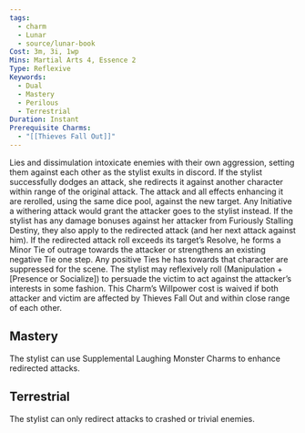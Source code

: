 ```yaml
---
tags:
  - charm
  - Lunar
  - source/lunar-book
Cost: 3m, 3i, 1wp
Mins: Martial Arts 4, Essence 2
Type: Reflexive
Keywords:
  - Dual
  - Mastery
  - Perilous
  - Terrestrial
Duration: Instant
Prerequisite Charms:
  - "[[Thieves Fall Out]]"
---
```

Lies and dissimulation intoxicate enemies with their own aggression, setting them against each other as the stylist exults in discord. If the stylist successfully dodges an attack, she redirects it against another character within range of the original attack. The attack and all effects enhancing it are rerolled, using the same dice pool, against the new target. Any Initiative a withering attack would grant the attacker goes to the stylist instead. If the stylist has any damage bonuses against her attacker from Furiously Stalling Destiny, they also apply to the redirected attack (and her next attack against him). If the redirected attack roll exceeds its target’s Resolve, he forms a Minor Tie of outrage towards the attacker or strengthens an existing negative Tie one step. Any positive Ties he has towards that character are suppressed for the scene. The stylist may reflexively roll (Manipulation + [Presence or Socialize]) to persuade the victim to act against the attacker’s interests in some fashion. This Charm’s Willpower cost is waived if both attacker and victim are affected by Thieves Fall Out and within close range of each other. 
## Mastery

The stylist can use Supplemental Laughing Monster Charms to enhance redirected attacks. 
## Terrestrial

The stylist can only redirect attacks to crashed or trivial enemies.
